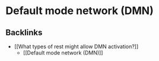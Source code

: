 # Default mode network (DMN)

## Backlinks
* [[What types of rest might allow DMN activation?]]
	* [[Default mode network (DMN)]]

<!-- {BearID:D8170CEF-46C2-49D8-A0DF-219EEA9EF571-60215-0000E07FEDAD7E9B} -->
